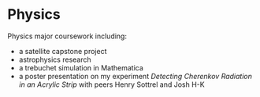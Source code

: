 # Physics
Physics major coursework including:
- a satellite capstone project
- astrophysics research
- a trebuchet simulation in Mathematica
- a poster presentation on my experiment *Detecting Cherenkov Radiation in an Acrylic Strip* with peers Henry Sottrel and Josh H-K
